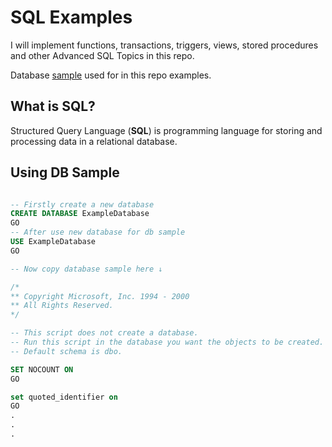 # SQL Examples

I will implement functions, transactions, triggers, views, stored procedures and other Advanced SQL Topics in this repo.

Database [sample](https://github.com/microsoft/sql-server-samples/blob/master/samples/databases/northwind-pubs/instnwnd.sql) used for in this repo examples.

## What is SQL?

Structured Query Language (**SQL**) is programming language for storing and processing data in a relational database.

## Using DB Sample

```sql

-- Firstly create a new database
CREATE DATABASE ExampleDatabase
GO
-- After use new database for db sample
USE ExampleDatabase
GO

-- Now copy database sample here ↓

/*
** Copyright Microsoft, Inc. 1994 - 2000
** All Rights Reserved.
*/

-- This script does not create a database.
-- Run this script in the database you want the objects to be created.
-- Default schema is dbo.

SET NOCOUNT ON
GO

set quoted_identifier on
GO
.
.
.
```
